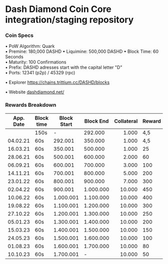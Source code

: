 Dash Diamond Coin Core integration/staging repository
=================================================================


### Coin Specs

• PoW Algorithm: Quark  
• Premine: 180,000 DASHD
• Liquimine: 500,000 DASHD
• Block Time: 60 Seconds    
• Maturity: 100 Confirmations  
• Prefix: DASHD adresses start with the capital letter "D"  
• Ports: 12341 (p2p) / 45329 (rpc)

• Explorer https://chains.trittium.cc/DASHD/blocks

• Website [dashdiamond.net/](https://dashdiamond.net/)

### Rewards Breakdown
<table class="table table-bordered table-hover table-condensed">
<thead><tr><th title="Field #1">App. Date</th>
<th title="Field #2">Block time</th>
<th title="Field #3">Block Start</th>
<th title="Field #4">Block End</th>
<th title="Field #5">Collateral</th>
<th title="Field #6">Reward</th>
<th title="Field #7">MN</th>
<th title="Field #8">POS</th>
</tr></thead>
<tbody><tr>
<td> </td>
<td>150s</td>
<td>-</td>
<td>292.000</td>
<td align="right">1.000</td>
<td>4,5</td>
<td>3,6</td>
<td>0,9</td>
</tr>
<tr>
<td>04.02.21</td>
<td>60s</td>
<td>292.001</td>
<td>350.000</td>
<td align="right">1.000</td>
<td>4,5</td>
<td>3,6</td>
<td>0,9</td>
</tr>
<tr>
<td>16.03.21</td>
<td>60s</td>
<td>350.001</td>
<td>500.000</td>
<td align="right">1.000</td>
<td>25</td>
<td>20</td>
<td>5</td>
</tr>
<tr>
<td>28.06.21</td>
<td>60s</td>
<td>500.001</td>
<td>600.000</td>
<td align="right">2.000</td>
<td>60</td>
<td>48</td>
<td>12</td>
</tr>
<tr>
<td>06.09.21</td>
<td>60s</td>
<td>600.001</td>
<td>700.000</td>
<td align="right">3.000</td>
<td>100</td>
<td>80</td>
<td>20</td>
</tr>
<tr>
<td>14.11.21</td>
<td>60s</td>
<td>700.001</td>
<td>800.000</td>
<td align="right">5.000</td>
<td>200</td>
<td>160</td>
<td>40</td>
</tr>
<tr>
<td>23.01.22</td>
<td>60s</td>
<td>800.001</td>
<td>900.000</td>
<td align="right">7.000</td>
<td>300</td>
<td>240</td>
<td>60</td>
</tr>
<tr>
<td>02.04.22</td>
<td>60s</td>
<td>900.001</td>
<td>1.000.000</td>
<td align="right">10.000</td>
<td>450</td>
<td>360</td>
<td>90</td>
</tr>
<tr>
<td>10.06.22</td>
<td>60s</td>
<td>1.000.001</td>
<td>1.100.000</td>
<td align="right">10.000</td>
<td>400</td>
<td>320</td>
<td>80</td>
</tr>
<tr>
<td>19.08.22</td>
<td>60s</td>
<td>1.100.001</td>
<td>1.200.000</td>
<td align="right">10.000</td>
<td>300</td>
<td>240</td>
<td>60</td>
</tr>
<tr>
<td>27.10.22</td>
<td>60s</td>
<td>1.200.001</td>
<td>1.300.000</td>
<td align="right">10.000</td>
<td>250</td>
<td>200</td>
<td>50</td>
</tr>
<tr>
<td>05.01.23</td>
<td>60s</td>
<td>1.300.001</td>
<td>1.400.000</td>
<td align="right">10.000</td>
<td>200</td>
<td>160</td>
<td>40</td>
</tr>
<tr>
<td>15.03.23</td>
<td>60s</td>
<td>1.400.001</td>
<td>1.500.000</td>
<td align="right">10.000</td>
<td>150</td>
<td>120</td>
<td>30</td>
</tr>
<tr>
<td>24.05.23</td>
<td>60s</td>
<td>1.500.001</td>
<td>1.600.000</td>
<td align="right">10.000</td>
<td>100</td>
<td>80</td>
<td>20</td>
</tr>
<tr>
<td>01.08.23</td>
<td>60s</td>
<td>1.600.001</td>
<td>1.700.000</td>
<td align="right">10.000</td>
<td>80</td>
<td>64</td>
<td>16</td>
</tr>
<tr>
<td>10.10.23</td>
<td>60s</td>
<td>1.700.001</td>
<td>-</td>
<td align="right">10.000</td>
<td>50</td>
<td>40</td>
<td>10</td>
</tr>
</tbody></table>

